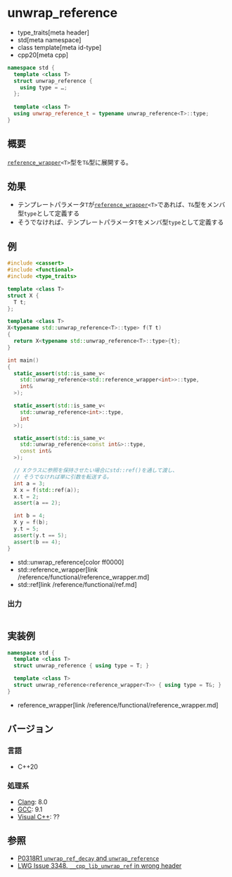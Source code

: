 # unwrap_reference
* type_traits[meta header]
* std[meta namespace]
* class template[meta id-type]
* cpp20[meta cpp]

```cpp
namespace std {
  template <class T>
  struct unwrap_reference {
    using type = …;
  };
  
  template <class T>
  using unwrap_reference_t = typename unwrap_reference<T>::type;
}
```

## 概要
[`reference_wrapper`](/reference/functional/reference_wrapper.md)`<T>`型を`T&`型に展開する。


## 効果
- テンプレートパラメータ`T`が[`reference_wrapper`](/reference/functional/reference_wrapper.md)`<T>`であれば、`T&`型をメンバ型`type`として定義する
- そうでなければ、テンプレートパラメータ`T`をメンバ型`type`として定義する


## 例
```cpp example
#include <cassert>
#include <functional>
#include <type_traits>

template <class T>
struct X {
  T t;
};

template <class T>
X<typename std::unwrap_reference<T>::type> f(T t)
{
  return X<typename std::unwrap_reference<T>::type>{t};
}

int main()
{
  static_assert(std::is_same_v<
    std::unwrap_reference<std::reference_wrapper<int>>::type,
    int&
  >);

  static_assert(std::is_same_v<
    std::unwrap_reference<int>::type,
    int
  >);

  static_assert(std::is_same_v<
    std::unwrap_reference<const int&>::type,
    const int&
  >);

  // Xクラスに参照を保持させたい場合にstd::ref()を通して渡し、
  // そうでなければ単に引数を転送する。
  int a = 3;
  X x = f(std::ref(a));
  x.t = 2;
  assert(a == 2);

  int b = 4;
  X y = f(b);
  y.t = 5;
  assert(y.t == 5);
  assert(b == 4);
}
```
* std::unwrap_reference[color ff0000]
* std::reference_wrapper[link /reference/functional/reference_wrapper.md]
* std::ref[link /reference/functional/ref.md]

### 出力
```
```

## 実装例
```cpp
namespace std {
  template <class T>
  struct unwrap_reference { using type = T; }

  template <class T>
  struct unwrap_reference<reference_wrapper<T>> { using type = T&; }
}
```
* reference_wrapper[link /reference/functional/reference_wrapper.md]

## バージョン
### 言語
- C++20

### 処理系
- [Clang](/implementation.md#clang): 8.0
- [GCC](/implementation.md#gcc): 9.1
- [Visual C++](/implementation.md#visual_cpp): ??


## 参照
- [P0318R1 `unwrap_ref_decay` and `unwrap_reference`](http://www.open-std.org/jtc1/sc22/wg21/docs/papers/2018/p0318r1.pdf)
- [LWG Issue 3348. `__cpp_lib_unwrap_ref` in wrong header](http://www.open-std.org/jtc1/sc22/wg21/docs/papers/2020/p2117r0.html#3348)
